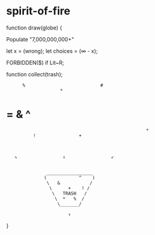 # spirit-of-fire
function draw(globe) {

Populate "7,000,000,000+"

let x       = (wrong);
let choices = (∞ - x);

FORBIDDEN($) if Lit~R;


function collect(trash);
  
  
          %                            #
                        *
  #             =                     &            ^

                                                        *
              !                +

                                                          
                                                          
       ↘                 ↓                 ↙                                                   
                                                          
        
                   _________________                             
                  (            ^    )                      
                   \   &           /                       
                    \      +    ! /                         
                     \   TRASH   /                          
                      \  *   %  /
                       \_______/                                  
                                                          
                           ↑      
}
